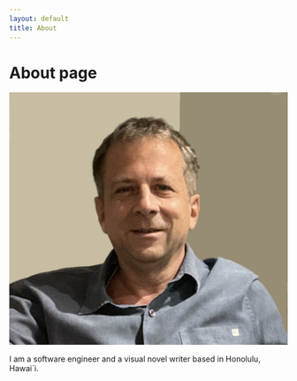 ```yaml
---
layout: default
title: About
---
```

# About page

![Me](assets/images/brian_luxor.jpeg)

I am a software engineer and a visual novel writer based in Honolulu, Hawai`i.

